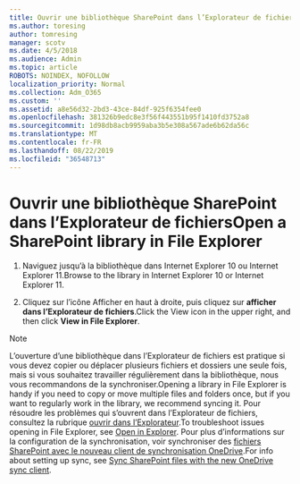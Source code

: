 ```yaml
---
title: Ouvrir une bibliothèque SharePoint dans l’Explorateur de fichiers
ms.author: toresing
author: tomresing
manager: scotv
ms.date: 4/5/2018
ms.audience: Admin
ms.topic: article
ROBOTS: NOINDEX, NOFOLLOW
localization_priority: Normal
ms.collection: Adm_O365
ms.custom: ''
ms.assetid: a8e56d32-2bd3-43ce-84df-925f6354fee0
ms.openlocfilehash: 381326b9edc8e3f56f443551b95f1410fd3752a8
ms.sourcegitcommit: 1d98db8acb9959aba3b5e308a567ade6b62da56c
ms.translationtype: MT
ms.contentlocale: fr-FR
ms.lasthandoff: 08/22/2019
ms.locfileid: "36548713"
---
```

# <a name="open-a-sharepoint-library-in-file-explorer"></a><span data-ttu-id="493e1-102">Ouvrir une bibliothèque SharePoint dans l’Explorateur de fichiers</span><span class="sxs-lookup"><span data-stu-id="493e1-102">Open a SharePoint library in File Explorer</span></span>

1. <span data-ttu-id="493e1-103">Naviguez jusqu’à la bibliothèque dans Internet Explorer 10 ou Internet Explorer 11.</span><span class="sxs-lookup"><span data-stu-id="493e1-103">Browse to the library in Internet Explorer 10 or Internet Explorer 11.</span></span> 
    
2. <span data-ttu-id="493e1-104">Cliquez sur l’icône Afficher en haut à droite, puis cliquez sur **afficher dans l’Explorateur de fichiers**.</span><span class="sxs-lookup"><span data-stu-id="493e1-104">Click the View icon in the upper right, and then click **View in File Explorer**.</span></span>
    
> [!NOTE]
> <span data-ttu-id="493e1-105">L’ouverture d’une bibliothèque dans l’Explorateur de fichiers est pratique si vous devez copier ou déplacer plusieurs fichiers et dossiers une seule fois, mais si vous souhaitez travailler régulièrement dans la bibliothèque, nous vous recommandons de la synchroniser.</span><span class="sxs-lookup"><span data-stu-id="493e1-105">Opening a library in File Explorer is handy if you need to copy or move multiple files and folders once, but if you want to regularly work in the library, we recommend syncing it.</span></span> <span data-ttu-id="493e1-106">Pour résoudre les problèmes qui s’ouvrent dans l’Explorateur de fichiers, consultez la rubrique [ouvrir dans l’Explorateur](https://go.microsoft.com/fwlink/?linkid=871665).</span><span class="sxs-lookup"><span data-stu-id="493e1-106">To troubleshoot issues opening in File Explorer, see [Open in Explorer](https://go.microsoft.com/fwlink/?linkid=871665).</span></span> <span data-ttu-id="493e1-107">Pour plus d’informations sur la configuration de la synchronisation, voir synchroniser des [fichiers SharePoint avec le nouveau client de synchronisation OneDrive](https://go.microsoft.com/fwlink/?linkid=871666).</span><span class="sxs-lookup"><span data-stu-id="493e1-107">For info about setting up sync, see [Sync SharePoint files with the new OneDrive sync client](https://go.microsoft.com/fwlink/?linkid=871666).</span></span> 
  

